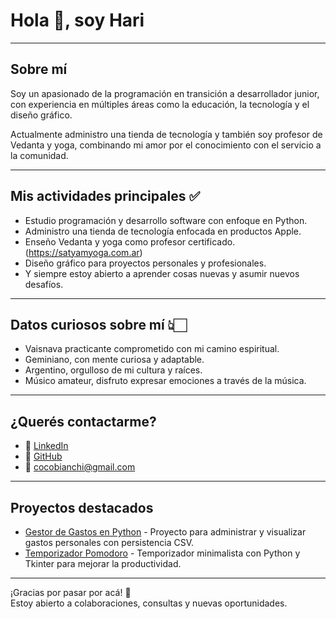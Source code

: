 # Hola 👋, soy Hari

---

## Sobre mí

Soy un apasionado de la programación en transición a desarrollador junior, con experiencia en múltiples áreas como la educación, la tecnología y el diseño gráfico.

Actualmente administro una tienda de tecnología y también soy profesor de Vedanta y yoga, combinando mi amor por el conocimiento con el servicio a la comunidad.

---

## Mis actividades principales ✅

- Estudio programación y desarrollo software con enfoque en Python.
- Administro una tienda de tecnología enfocada en productos Apple.
- Enseño Vedanta y yoga como profesor certificado. (https://satyamyoga.com.ar)
- Diseño gráfico para proyectos personales y profesionales.
- Y siempre estoy abierto a aprender cosas nuevas y asumir nuevos desafíos.

---

## Datos curiosos sobre mí 👆🏻

- Vaisnava practicante comprometido con mi camino espiritual.
- Geminiano, con mente curiosa y adaptable.
- Argentino, orgulloso de mi cultura y raíces.
- Músico amateur, disfruto expresar emociones a través de la música.

---

## ¿Querés contactarme?

- 💼 [LinkedIn](https://www.linkedin.com/in/jorge-alberto-bianchi-99b99a35b/)  
- 🐙 [GitHub](https://github.com/harikirtandas)  
- 📧 cocobianchi@gmail.com 
---

## Proyectos destacados

- [Gestor de Gastos en Python](https://github.com/harikirtandas/gestor-gastos) - Proyecto para administrar y visualizar gastos personales con persistencia CSV.  
- [Temporizador Pomodoro](https://github.com/harikirtandas/pomodoro_IOS) - Temporizador minimalista con Python y Tkinter para mejorar la productividad.

---

¡Gracias por pasar por acá! 🙏  
Estoy abierto a colaboraciones, consultas y nuevas oportunidades.
